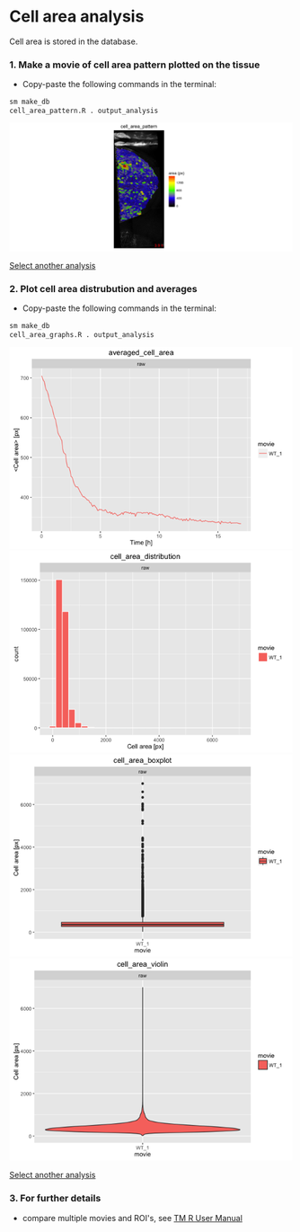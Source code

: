 
# Cell area analysis

Cell area is stored in the database.


### 1. Make a movie of cell area pattern plotted on the tissue

* Copy-paste the following commands in the terminal:

```
sm make_db 
cell_area_pattern.R . output_analysis
```

![](cell_area_files/figure-html/cell_area_pattern-1.png)

[Select another analysis](tm_qs_example_data.md#3-select-the-analysis-you-are-interested-in)

### 2. Plot cell area distrubution and averages
* Copy-paste the following commands in the terminal:

```
sm make_db 
cell_area_graphs.R . output_analysis
```

![](cell_area_files/figure-html/cell_area_graphs-1.png)![](cell_area_files/figure-html/cell_area_graphs-2.png)![](cell_area_files/figure-html/cell_area_graphs-3.png)![](cell_area_files/figure-html/cell_area_graphs-4.png)

[Select another analysis](tm_qs_example_data.md#3-select-the-analysis-you-are-interested-in)

### 3. For further details

* compare multiple movies and ROI's, see [TM R User Manual](https://mpicbg-scicomp.github.io/tissue_miner/tm_tutorial/R-tutorial.html#comparing-averaged-quantities-between-movies-and-rois)
